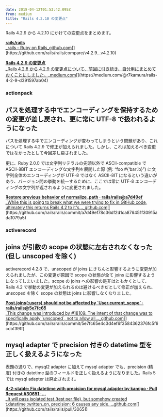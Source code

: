 ```yaml
---
date: 2018-04-12T01:53:42.095Z
from: medium
title: "Rails 4.2.10 の変更点"
---
```


Rails 4.2.9 から 4.2.10 にかけての変更点をまとめます。

[**rails/rails**  
_rails - Ruby on Rails_github.com](https://github.com/rails/rails/compare/v4.2.9...v4.2.10 "https://github.com/rails/rails/compare/v4.2.9...v4.2.10")[](https://github.com/rails/rails/compare/v4.2.9...v4.2.10)

[**Rails 4.2.9 の変更点**  
_Rails 4.2.8 から 4.2.9 の変更点について、前回に引き続き、自分用にまとめておくことにしました。_medium.com](https://medium.com/@r7kamura/rails-4-2-9-d391597ab04 "https://medium.com/@r7kamura/rails-4-2-9-d391597ab04")[](https://medium.com/@r7kamura/rails-4-2-9-d391597ab04)

### actionpack

## パスを処理する中でエンコーディングを保持するための変更が差し戻され、更に常に UTF-8 で扱われるようになった

パスを処理する中でエンコーディングが変わってしまうという問題があり、これについて Rails 4.2.9 で修正が加えられました。しかし、これは加えるべき変更ではなかったとして今回差し戻されました。

更に、Ruby 2.0.0 では文字列リテラルの先頭以外で ASCII-compatible で ASCII-8BIT エンコーディングな文字列を展開した際 (例: “foo #{‘bar’.b}”) に文字列全体のエンコーディングが UTF-8 ではなく ASCII-8IT になるという違いがあり、バージョン間の挙動を統一するために、ここでは常に UTF-8 エンコーディングの文字列が返されるように変更されました。

[**Restore previous behavior of normalize\_path · rails/rails@a7d49ef**  
_While this is going to break what we were trying to fix in GitHub code, ultimately this returns Rails 4.2 to it&#39;s…_github.com](https://github.com/rails/rails/commit/a7d49ef78c36df2d1ca876451f30915ada1079a5 "https://github.com/rails/rails/commit/a7d49ef78c36df2d1ca876451f30915ada1079a5")[](https://github.com/rails/rails/commit/a7d49ef78c36df2d1ca876451f30915ada1079a5)

### activerecord

## joins が引数の scope の状態に左右されなくなった (但し unscoped を除く)

activerecord 4.2.8 で、unscoped が joins にきちんと影響するように変更が加えられましたが、この変更が原因で scope の状態が全て joins に影響するようになってしまいました。scope の joins への影響の是非はともかくとして、Rails 4.2 で挙動の変更が加えられるのは避けるべきだとして修正が加えられ、unscoped を除く scope の状態は joins に影響しなくなりました。

[**Post.joins(:users) should not be affected by \`User.current\_scope\` · rails/rails@5e7fc65**  
_This change was introduced by #18109. The intent of that change was to specifically apply \`unscoped\`, not to allow all…_github.com](https://github.com/rails/rails/commit/5e7fc65e4c3d4ef6f3584362376fc5f9ccbf39ff "https://github.com/rails/rails/commit/5e7fc65e4c3d4ef6f3584362376fc5f9ccbf39ff")[](https://github.com/rails/rails/commit/5e7fc65e4c3d4ef6f3584362376fc5f9ccbf39ff)

## mysql adapter で precision 付きの datetime 型を正しく扱えるようになった

表題の通りで、mysql2 adapter に加えて mysql adapter でも、precision (精度) 付きの datetime 型のフィールドを正しく扱えるようになりました。Rails 5 では mysql adapter は廃止されます。

[**4-2-stable: Fix datetime with precision for mysql adapter by kamipo · Pull Request #30651 ·…**  
_It will pass isolated test (test per file), but somehow created t.datetime :written\_on, precision: 6 causes any side…_github.com](https://github.com/rails/rails/pull/30651 "https://github.com/rails/rails/pull/30651")[](https://github.com/rails/rails/pull/30651)
